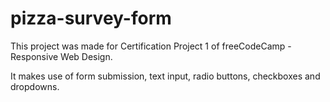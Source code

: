 # pizza-survey-form

This project was made for Certification Project 1 of freeCodeCamp - Responsive Web Design.

It makes use of form submission, text input, radio buttons, checkboxes and dropdowns.
